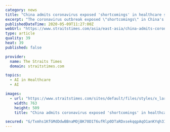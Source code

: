 ```yaml
---
category: news
title: "China admits coronavirus exposed 'shortcomings' in healthcare system"
excerpt: "The coronavirus outbreak exposed \"shortcomings\" in China's public healthcare system, a top health official admitted on Saturday (May 9), saying that reforms are underway to improve the country's disease prevention and control mechanisms."
publishedDateTime: 2020-05-09T11:27:00Z
webUrl: "https://www.straitstimes.com/asia/east-asia/china-admits-coronavirus-exposed-shortcomings-in-healthcare-system"
type: article
quality: 39
heat: 39
published: false

provider:
  name: The Straits Times
  domain: straitstimes.com

topics:
  - AI in Healthcare
  - AI

images:
  - url: "https://www.straitstimes.com/sites/default/files/styles/x_large/public/articles/2020/05/09/rk_beijinghospital_090520.jpg?itok=JIoUiDsl"
    width: 763
    height: 509
    title: "China admits coronavirus exposed 'shortcomings' in healthcare system"

secured: "G/Txmhs1KfGMdDdwBBnaMOjBK70D1T6ufRlp0DTaRDxsekqqpAqO1anKYqh3I24Ts7c0BnSiRUmk/ZkNOV/hI/VvNxz7EUol3l/rpZa2h8Ys8Lb+E96N8t2HABz6WoL/O59O5OLorGuwTyUdeFZIrIhtEpRrpZvaY2eb6rZuGc+CkbyHRKId3N1FUbqDrlGpOHrYhdwVd40rWj971HQxKfnBA2t5WwknP5UNAYo/KOazvHa628IEO+NceuFry44CwY1npd7HYfupG2lQp3lbaSMJNC0glQ4BeJMM9WStifoVatgxCgih1IRQQK+U5IjD;OTH2cVixjp3CYA67MA2gXQ=="
---
```


